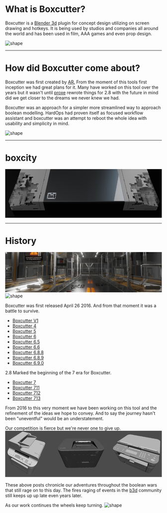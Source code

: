 # What is Boxcutter?

Boxcutter is a [Blender 3d](https://www.blender.org/) plugin for concept design utilizing on screen drawing and hotkeys. It is being used by studios and companies all around the world and has been used in film, AAA games and even prop design.

![shape](img/index/ogif1.gif)
___

# How did Boxcutter come about?

Boxcutter was first created by [AR.](https://twitter.com/AdrianRutk0wski/) From the moment of this tools first inception we had great plans for it. Many have worked on this tool over the years but it wasn't until [proxe](https://twitter.com/proxeIO) rewrote things for 2.8 with the future in mind did we get closer to the dreams we never knew we had.

Boxcutter was an approach for a simpler more streamlined way to approach boolean modelling. HardOps had proven itself as focused workflow assistant and boxcutter was an attempt to reboot the whole idea with usability and simplicity in mind.

![shape](img/index/ogif2.gif)

___

# boxcity

![shape](img/index/ss2.png)


___

# History

![shape](img/index/ss1.png)
![shape](img/index/ogif3.gif)

Boxcutter was first released April 26 2016. And from that moment it was a battle to survive.

- [Boxcutter V1](https://masterxeon1001.com/2016/04/26/box-cutter-guide-v1/)
- [Boxcutter 4](https://masterxeon1001.com/2016/05/28/box-cutter-4-update-notes/)
- [Boxcutter 5](https://masterxeon1001.com/2016/09/30/boxcutter-5-switchblade-update-notes/)
- [Boxcutter 6](h{ttps://masterxeon1001.com/2017/02/15/boxcutter-6-matscythe/)
- [Boxcutter 6.5](https://masterxeon1001.com/2017/04/29/boxcutter-6-5-symslice/)
- [Boxcutter 6.6](https://masterxeon1001.com/2017/09/21/boxcutter-6-6-update-notes/)
- [Boxcutter 6.8.8](https://masterxeon1001.com/2018/06/04/boxcutter-6-8-8-ghostscythe/)
- [Boxcutter 6.8.9](https://masterxeon1001.com/2018/07/24/boxcutter-6-8-9-interdimensional-ghostscythe/)
- [Boxcutter 6.9.0](https://masterxeon1001.com/2018/09/25/boxcutter-6-9-0-poly-dirk/)

2.8 Marked the beginning of the 7 era for Boxcutter.

- [Boxcutter 7](https://masterxeon1001.com/2018/11/30/boxcutter-7-2-8-betascythe/)
- [Boxcutter 711](https://masterxeon1001.com/2019/02/15/boxcutter-711-release-notes/)
- [Boxcutter 712](https://masterxeon1001.com/2019/04/12/boxcutter-712-release-notes/)
- [Boxcutter 713](https://masterxeon1001.com/2019/07/10/boxcutter-713-release-notes/)

From 2016 to this very moment we have been working on this tool and the refinement of the ideas we hope to convey. And to say the journey hasn't been "uneventful" would be an understatement.

Our competition is fierce but we're never one to give up.
![shape](img/index/competition.png)

These above posts chronicle our adventures throughout the boolean wars that still rage on to this day. The fires raging of events in the [b3d](https://twitter.com/search?q=%23b3d&src=typed_query) community still keeps up up late even years later.

As our work continues the wheels keep turning.
![shape](img/index/ogif4.gif)
